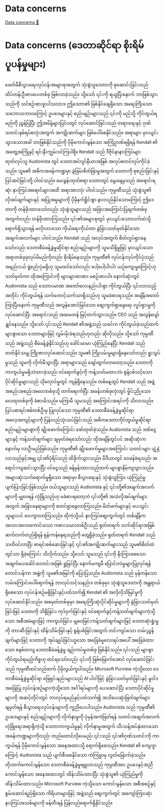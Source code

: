 # Data concerns

[Data concerns 🔗](https://www.coursera.org/learn/cybersecurity-management-and-compliance/lecture/dSes7/data-concerns)

# Data concerns (ဒေတာဆိုင်ရာ စိုးရိမ်ပူပန်မှုများ)

ခေတ်မီစီးပွားရေးလုပ်ငန်းအများစုအတွက် သုံးစွဲသူဒေတာကို စုဆောင်းခြင်းသည် ထိပ်တန်းဦးစားပေးတစ်ခု ဖြစ်လာခဲ့သည်။ သို့သော် ၎င်းကို ရယူပြီးနောက် ဘာဖြစ်သွားသည်ကို သင်စဉ်းစားဖူးပါသလား။ ဤဒေတာ၏ ဖြစ်နိုင်ချေရှိသော အရေးကြီးသော သဘောသဘာဝကြောင့် ဥပဒေများနှင့် စည်းမျဉ်းများသည် ၎င်းကို မည်သို့ ကိုင်တွယ်ရမည်ကို ညွှန်ပြပြီး ဤအမိန့်များပြင်ပတွင် လုပ်ဆောင်ခြင်းသည် တရားရေးနှင့် ဂုဏ်သတင်းနှစ်ရပ်စလုံးအတွက် အကျိုးဆက်များ ဖြစ်ပေါ်စေနိုင်သည်။ အရာများ မှားယွင်းသွားသောအခါ ဘာဖြစ်နိုင်သည်ကို ပိုမိုကောင်းမွန်သော အကြံဥာဏ်ရရှိရန် Kendall ၏ အတွေ့အကြုံနှင့် ရင်းနှီးကျွမ်းဝင်ကြပါစို့။ Kendall သည် ဒီဇိုင်နာနားကြပ်များထုတ်လုပ်သူ Audionista တွင် ဒေတာအင်ဂျင်နီယာအဖြစ် အလုပ်စတင်လုပ်ကိုင်ခဲ့သည်။ သူမ၏ အဓိကအခန်းကဏ္ဍမှာ ခွဲခြမ်းစိတ်ဖြာမှုအတွက် ဒေတာကို စုစည်းခြင်းနှင့် ပြင်ဆင်ခြင်းတို့ ပါဝင်သည်။ မေးခွန်းထုတ်စရာ ဒေတာတွင် မွေးနေ့မှသည် အရောင်းရဆုံး နားကြပ်အရောင်များအထိ အရာအားလုံး ပါဝင်သည်။ ကုမ္ပဏီသည် သုံးစွဲသူ၏ လိုအပ်ချက်များနှင့် အပြုအမူများကို ပိုမိုနက်ရှိုင်းစွာ နားလည်နိုင်သောကြောင့် ဤဒေတာကို တန်ဖိုးထားသော်လည်း သုံးစွဲသူများသည် အခြားအကြောင်းပြချက်တစ်ခုအတွက်လည်း တန်ဖိုးထားကြသည်။ ၎င်း၏အများစုတွင် မှားယွင်းသောလက်ထဲသို့ ရောက်ရှိသွားရန် မလိုလားသော ကိုယ်ရေးကိုယ်တာ ခွဲခြားသတ်မှတ်နိုင်သော အချက်အလက်များ ပါဝင်သည်။ Kendall သည် အလုပ်အတွက် စိတ်လှုပ်ရှားနေသော်လည်း ဒေတာစီမံခန့်ခွဲမှုဆိုင်ရာ စည်းမျဉ်းများကို သူမသိရှိမှုဖြင့် မှားယွင်းသောအရာတစ်ခုခုလုပ်မိမည်ကိုလည်း စိုးရိမ်နေသည်။ ကုမ္ပဏီ၏ လုပ်ငန်းလုပ်ကိုင်ပုံသည် အနည်းငယ် ဖွဲ့စည်းပုံမရှိဟု သူမထင်သော်လည်း ပေါ့ပေါ့ပါးပါး ယဉ်ကျေးမှုကြောင့်ဟု သတ်မှတ်ကာ ထိုအကြောင်းကို များများစားစား မစဉ်းစားပါ။ နောက်ဆုံးတွင် Audionista သည် ဒေတာပမာဏ အတော်လေးနည်းပါးစွာ ကိုင်တွယ်ပြီး ၎င်းလာသည့်အတိုင်း ကိုင်တွယ်ရန် သက်တောင့်သက်သာရှိသည်ဟု သူမခံစားရသည်။ အချိန်အတော်ကြာပြီးနောက် ကုမ္ပဏီသည် အလွန်အောင်မြင်သော စျေးကွက်ရှာဖွေရေး လှုပ်ရှားမှုကို လုပ်ဆောင်ပြီး အရောင်းသည် အဆမတန် မြင့်တက်သွားသည်။ CEO သည် အလွန်ပျော်ရွှင်နေသည်။ သို့သော် ၎င်းသည် Kendall ၏အဖွဲ့သည် ယခင်က ကိုင်တွယ်ခဲ့သည်ထက် များစွာသော ဒေတာများဖြင့် လွှမ်းမိုးခံရသည်ဟုလည်း ဆိုလိုသည်။ သို့သော် ကုမ္ပဏီသည် အဖွဲ့သည် စီမံခန့်ခွဲနိုင်သည်ဟု ခေါင်းမာမာ ယုံကြည်နေပြီး Kendall သည် တတ်နိုင်သမျှ ကြိုးစားလုပ်ဆောင်သည်။ သူမ၏ ကြိုးပမ်းမှုများရှိနေသော်လည်း ရူးသွပ်မှုသည် သူမကို လိုက်မီသွားပြီး အရာများသည် ချော်ထွက်လာတော့သည်။ ဒေတာကို ကာကွယ်မှုမရှိဘဲထားခဲ့သည်၊ ဝင်ရောက်ခွင့်ကို ကန့်သတ်မထားဘဲ၊ စွန့်ပစ်သင့်သော ပိုင်ဆိုင်မှုများသည် သိုလှောင်မှုတွင် ကျန်ရှိနေသည်။ တစ်နေ့တွင် Kendall သည် အဖွဲ့အစည်းအစည်းအဝေးတစ်ခုသို့ တက်ရောက်ပြီး အခန်းတစ်ခုလုံးတွင် မှိုင်းညို့သော လေထုတစ်ခုကို ခံစားမိသည်။ မကြာမီ သူမသည် အကြောင်းအရင်းကို သိလာသည်။ ပြင်ပစာရင်းစစ်တစ်ဦးမှ ပြုလုပ်သော ကုမ္ပဏီ၏ ဒေတာစီမံခန့်ခွဲမှုဆိုင်ရာ အလေ့အကျင့်များကို ပြန်လည်သုံးသပ်ခြင်းသည် အဓိကဒေတာကိုင်တွယ်မှုဆိုင်ရာ စည်းမျဉ်းများစွာကို ချိုးဖောက်ကြောင်း ဖော်ထုတ်ခဲ့သည်။ Audionista သည် ဒဏ်ငွေများနှင့် ကန့်သတ်ချက်များ ချမှတ်ခံရသော်လည်း ထိုအချိန်တွင်ပင် အဆိုးဆုံးက နောက်မှ လာဦးမည်ဖြစ်သည်။ ကုမ္ပဏီ၏ ချိုးဖောက်မှုများအကြောင်း သတင်းများ ပျံ့နှံ့လာသည်နှင့်အမျှ ၎င်း၏ပုံရိပ်သည် ထိခိုက်သွားသည်။ မီဒီယာတွင် ဝေဖန်ခံရသည်၊ အရောင်းကျဆင်းသွားပြီး ၀င်ငွေသည် ခန့်မှန်းထားသည်ထက် များစွာနိမ့်ကျသွားသည်။ အများဆုံးသက်ရောက်မှုရှိသော အရာမှာ စီးပွားရေးနှင့် သုံးစွဲသူကြား ယုံကြည်မှုပျက်ပြားခြင်းဖြစ်သည်။ ဝယ်သူများသည် Audionista နှင့် ၎င်းတို့၏အချက်အလက်များကို မျှဝေရန် လုံခြုံသည်ဟု မခံစားရတော့ဘဲ ၎င်းတို့၏ အသံလိုအပ်ချက်များအတွက် အခြားနေရာများကို စတင်ရှာဖွေလာကြသည်။ မိတ်ဖက်များနှင့် ပေးသွင်းသူများပင် ဝေးကွာလာကြသည်။ ထိုကဲ့သို့ပင် နားကြပ်စျေးကွက်တွင် တစ်ချိန်က အလားအလာကောင်းသော ကစားသမားတစ်ဦးသည် ရုတ်တရက် သက်ဆိုင်ရာအဖြစ် ဆက်လက်တည်ရှိရန် ရုန်းကန်နေရသည်ကို တွေ့ရှိခဲ့သည်။ ရုတ်တရက် Kendall သည် သတိဝင်လာပြီး စာရင်းစစ်ဆေးခြင်းနှင့် ၎င်း၏အကျိုးဆက်များသည် သူမ၏စိတ်ထဲတွင်သာ ရှိခဲ့ကြောင်း သိလိုက်သည်။ သို့သော် သူမသည် ၎င်းကို နိုးကြားစေသော အချက်ပေးခေါင်းလောင်းအဖြစ် ရှုမြင်ပြီး နောက်မကျမီ ပြောင်းလဲမှုများပြုလုပ်ရန် တောင်းပန်ကာ အဖွဲ့ကို သူမ၏အမြင်ကို ပြောပြသည်။ Audionista သည် မှန်ကန်သော လမ်းကြောင်းပေါ်ရောက်ရန် ဘာလုပ်သင့်သနည်း။ တစ်ခုမှာ သုံးစွဲသူဒေတာကို အန္တရာယ်ရှိစေသော လုပ်ငန်းစဉ်မရှိခြင်းနှင့်ပတ်သက်၍ Kendall ၏ အလိုလိုသိမြင်မှုကို လုပ်ဆောင်နိုင်သည်။ အစမှတ်တစ်ခုမှာ အရေးကြီးဆုံးပိုင်ဆိုင်မှုများကို ခွဲခြားသတ်မှတ်ခြင်းဖြင့် ဒေတာကို သိရှိခြင်း၊ ကုဒ်ဝှက်ခြင်းနှင့် ဝင်ရောက်ခွင့်ကန့်သတ်ချက်များကဲ့သို့သော အစီအမံများဖြင့် ကာကွယ်ခြင်း၊ မျှဝေခြင်းကန့်သတ်ချက်များဖြင့် ဒေတာဆုံးရှုံးမှုကို တားဆီးခြင်းနှင့် ထိန်းသိမ်းခြင်းနှင့် စွန့်ပစ်ခြင်းအတွက် တင်းကျပ်သော လမ်းညွှန်ချက်များဖြင့် ဒေတာကို အုပ်ချုပ်ခြင်းဟူသော အခြေခံမူလေးရပ်အပေါ် အခြေခံထားသော စနစ်တကျ ဒေတာစီမံခန့်ခွဲမှု ချဉ်းကပ်မှုတစ်ခု ဖြစ်နိုင်သည်။ ၎င်းသည် များစွာကိုင်တွယ်ရမည့်ကိစ္စဟု ထင်ရသော်လည်း ၎င်းကို ဖြစ်မြောက်အောင် လုပ်ဆောင်ခြင်းသည် ကုမ္ပဏီထင်သည်ထက် ပိုမိုလွယ်ကူပါသည်။ Microsoft Purview ကဲ့သို့သော ဒေတာစီမံခန့်ခွဲမှုဆိုင်ရာ ဖြေရှင်းနည်းများသည် AI ပါဝါဖြင့် ခွဲခြားသတ်မှတ်ခြင်းနှင့် မူဝါဒအခြေပြု လုပ်ငန်းစဉ်များကဲ့သို့သော အင်္ဂါရပ်များကို ပေးဆောင်ပြီး ဒေတာပိုင်ဆိုင်မှုများကို အဆင့်တိုင်းတွင် ဘာလုပ်ရမည်နှင့်ပတ်သက်၍ အသိပေးဆုံးဖြတ်ချက်များချမှတ်ရန် စီးပွားရေးလုပ်ငန်းများကို ကူညီပေးပါသည်။ Audionista သည် ကုမ္ပဏီ၏ ဥပဒေများနှင့် စည်းမျဉ်းများကို လိုက်နာမှုကို ပုံမှန်အကဲဖြတ်ရန် သတင်းအချက်အလက်လုံခြုံရေးအရာရှိကဲ့သို့ ဒေတာကာကွယ်မှုနှင့် လိုက်နာမှုအတွက် သီးသန့်အပ်နှံထားသော အခန်းကဏ္ဍများကိုလည်း တည်ထောင်လိုပေမည်၊ ၎င်းသည် ၎င်း၏ဂုဏ်သတင်းကို ကာကွယ်ရန် ပိုမိုကောင်းမွန်သော အနေအထားသို့ ရောက်ရှိစေသည်။ Kendall ၏ ကျေးဇူးကြောင့် Audionista သည် ပျက်စီးစေနိုင်သော ကံကြမ္မာမှ လွတ်မြောက်ခဲ့သည်။ တိုးတက်ကောင်းမွန်သော ဒေတာစီမံခန့်ခွဲမှုဗျူဟာသည် ကုမ္ပဏီအား ဥပဒေနှင့်အညီ ကောင်းမွန်သော အနေအထားတွင် ထိန်းသိမ်းထားပြီး သုံးစွဲသူ၏ ယုံကြည်မှုကို ထိန်းသိမ်းထားသည်။ Microsoft Purview ကဲ့သို့သော ကောင်းမွန်သော အစီအစဉ်နှင့် စွမ်းဆောင်ရည်ရှိသော ကိရိယာများဖြင့် အဖွဲ့သည် စျေးကွက်တွင် အကျော်ကြားဆုံး နားကြပ်အသစ်များကို ဖန်တီးရန် ပြန်လည်ရောက်ရှိနိုင်သည်။
